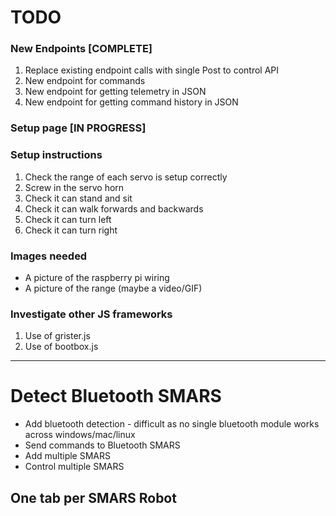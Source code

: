 # TODO

### New Endpoints [COMPLETE]
1. Replace existing endpoint calls with single Post to control API
1. New endpoint for commands
1. New endpoint for getting telemetry in JSON
1. New endpoint for getting command history in JSON


### Setup page [IN PROGRESS]
### Setup instructions

1. Check the range of each servo is setup correctly
1. Screw in the servo horn
1. Check it can stand and sit
1. Check it can walk forwards and backwards
1. Check it can turn left
1. Check it can turn right

### Images needed

* A picture of the raspberry pi wiring
* A picture of the range (maybe a video/GIF)

### Investigate other JS frameworks
1. Use of grister.js
1. Use of bootbox.js
---

# Detect Bluetooth SMARS
* Add bluetooth detection - difficult as no single bluetooth module works across windows/mac/linux
* Send commands to Bluetooth SMARS
* Add multiple SMARS
* Control multiple SMARS

## One tab per SMARS Robot

